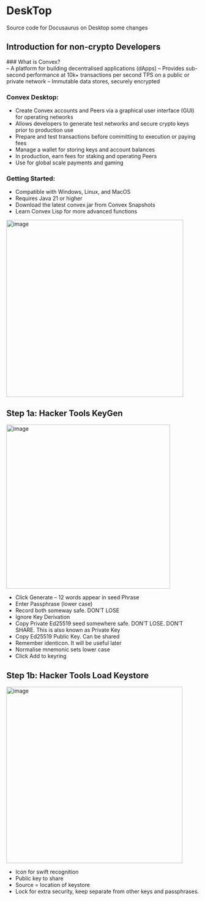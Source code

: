 # DeskTop
Source code for Docusaurus on Desktop
some changes

## Introduction for non-crypto Developers

### What is Convex?  
– A platform for building decentralised applications (dApps)
– Provides sub-second performance at 10k+ transactions per second TPS on a public or private network
– Immutable data stores, securely encrypted
### Convex Desktop:
- Create Convex accounts and Peers via a graphical user interface (GUI) for operating networks
- Allows developers to generate test networks and secure crypto keys prior to production use
- Prepare and test transactions before committing to execution or paying fees
- Manage a wallet for storing keys and account balances
- In production, earn fees for staking and operating Peers 
- Use for global scale payments and gaming
### Getting Started:
- Compatible with Windows, Linux, and MacOS
- Requires Java 21 or higher
- Download the latest convex.jar from Convex Snapshots
- Learn Convex Lisp for more advanced functions
<img width="462" alt="image" src="https://github.com/user-attachments/assets/a8fe1f34-50d1-4dfb-bf77-d0a3d86ef20b" />




## Step 1a: Hacker Tools KeyGen
<img width="428" alt="image" src="https://github.com/user-attachments/assets/33c74dff-de8c-41a3-ac57-b76ec5d02081" />

- Click Generate – 12 words appear in seed Phrase
- Enter Passphrase (lower case)
- Record both someway safe. DON’T LOSE
- Ignore Key Derivation
- Copy Private Ed25519 seed somewhere safe. DON’T LOSE. DON’T SHARE. This is also known as Private Key
- Copy Ed25519 Public Key. Can be shared
- Remember identicon.  It will be useful later
- Normalise mnemonic sets lower case
- Click Add to keyring
## Step 1b: Hacker Tools Load Keystore
<img width="460" alt="image" src="https://github.com/user-attachments/assets/213b510c-de97-45db-a5cf-fedfabcb310f" />

- Icon for swift recognition 
- Public key to share
- Source = location of keystore 
- Lock for extra security, keep separate from other keys and passphrases.

